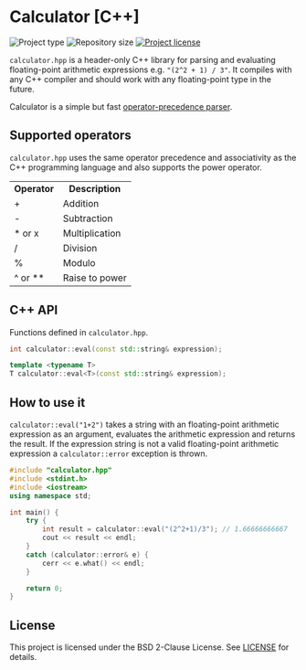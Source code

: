 # Calculator [C++]
![](https://img.shields.io/badge/type-C++-red.svg "Project type")
![](https://img.shields.io/github/repo-size/jerboa88/calculator.svg "Repository size")
[![](https://img.shields.io/github/license/jerboa88/calculator.svg "Project license")](LICENSE)


```calculator.hpp``` is a header-only C++ library for parsing and
evaluating floating-point arithmetic expressions e.g. ```"(2^2 + 1) / 3"```. It compiles with any C++ compiler and should work with any floating-point type in the future.

Calculator is a simple but fast
[operator-precedence parser](https://en.wikipedia.org/wiki/Operator-precedence_parser).


## Supported operators
```calculator.hpp``` uses the same operator precedence and associativity
as the C++ programming language and also supports the power operator.

<table>
	<tr align="center">
		<td><b>Operator</b></td>
		<td><b>Description</b></td>
	</tr>
	<tr align="left">
		<td>+</td>
		<td>Addition</td>
	</tr>
	<tr align="left">
		<td>-</td>
		<td>Subtraction</td>
	</tr>
	<tr align="left">
		<td>* or x</td>
		<td>Multiplication</td>
	</tr>
	<tr align="left">
		<td>/</td>
		<td>Division</td>
	</tr>
	<tr align="left">
		<td>%</td>
		<td>Modulo</td>
	</tr>
	<tr align="left">
		<td>^ or **</td>
		<td>Raise to power</td>
	</tr>
</table>


## C++ API
Functions defined in ```calculator.hpp```.
```C++
int calculator::eval(const std::string& expression);

template <typename T>
T calculator::eval<T>(const std::string& expression);
```

## How to use it
```calculator::eval("1+2")``` takes a string with an floating-point arithmetic expression as an argument, evaluates the arithmetic expression and returns
the result. If the expression string is not a valid floating-point arithmetic expression a ```calculator::error``` exception is thrown.

```C++
#include "calculator.hpp"
#include <stdint.h>
#include <iostream>
using namespace std;

int main() {
	try {
		int result = calculator::eval("(2^2+1)/3"); // 1.66666666667
		cout << result << endl;
	}
	catch (calculator::error& e) {
		cerr << e.what() << endl;
	}

	return 0;
}
```


## License
This project is licensed under the BSD 2-Clause License. See [LICENSE](LICENSE) for details.
